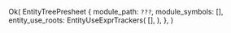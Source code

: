 Ok(
    EntityTreePresheet {
        module_path: `???`,
        module_symbols: [],
        entity_use_roots: EntityUseExprTrackers(
            [],
        ),
    },
)